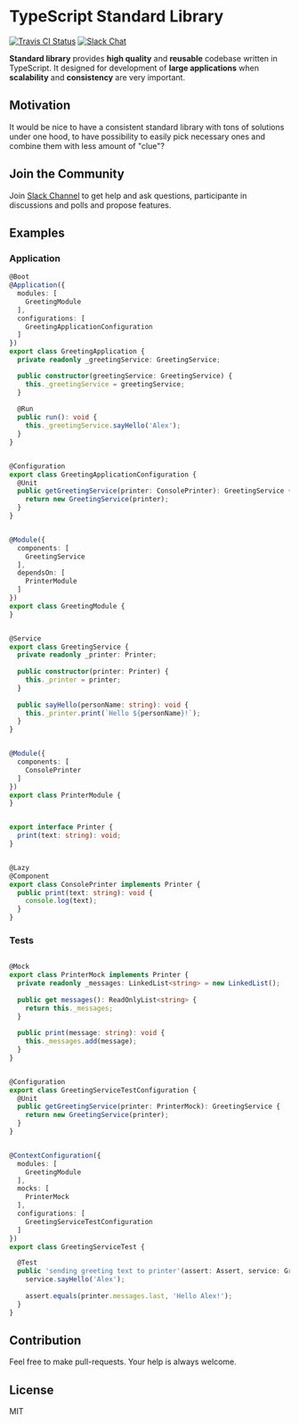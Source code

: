 # TypeScript Standard Library

[![Travis CI Status](https://travis-ci.org/monumentjs/core.svg?branch=master)](https://travis-ci.org/monumentjs/core)
[![Slack Chat](https://img.shields.io/badge/slack-chat-brightgreen.svg)](https://join.slack.com/t/monumentjs/shared_invite/enQtNDY1ODA1MTExMzQ4LTI0MjllODEwOTk5MjM0NGIwY2YwNzVjNDU3YjEwYzYwYTNjMmI0NjFkNmNjMDFlMjA1NzgzODk0NjcxZTc4NjM)

**Standard library** provides **high quality** and **reusable** codebase written in TypeScript. 
It designed for development of **large applications** when **scalability** and **consistency** 
are very important.


## Motivation

It would be nice to have a consistent standard library with tons of solutions under one hood, to have possibility to easily pick necessary ones and combine them with less amount of "clue"?

## Join the Community

Join [Slack Channel](https://join.slack.com/t/monumentjs/shared_invite/enQtNDY1ODA1MTExMzQ4LTI0MjllODEwOTk5MjM0NGIwY2YwNzVjNDU3YjEwYzYwYTNjMmI0NjFkNmNjMDFlMjA1NzgzODk0NjcxZTc4NjM) to get help and ask questions, participante in discussions and polls and propose features.

## Examples

### Application

```ts
@Boot
@Application({
  modules: [
    GreetingModule
  ],
  configurations: [
    GreetingApplicationConfiguration
  ]
})
export class GreetingApplication {
  private readonly _greetingService: GreetingService;

  public constructor(greetingService: GreetingService) {
    this._greetingService = greetingService;
  }
  
  @Run
  public run(): void {
    this._greetingService.sayHello('Alex');
  }
}


@Configuration
export class GreetingApplicationConfiguration {
  @Unit
  public getGreetingService(printer: ConsolePrinter): GreetingService {
    return new GreetingService(printer);
  }
}


@Module({
  components: [
    GreetingService
  ],
  dependsOn: [
    PrinterModule
  ]
})
export class GreetingModule {
}


@Service
export class GreetingService {
  private readonly _printer: Printer;
  
  public constructor(printer: Printer) {
    this._printer = printer;
  }
  
  public sayHello(personName: string): void {
    this._printer.print(`Hello ${personName}!`);
  }
}


@Module({
  components: [
    ConsolePrinter
  ]
})
export class PrinterModule {
}


export interface Printer {
  print(text: string): void;
}


@Lazy
@Component
export class ConsolePrinter implements Printer {
  public print(text: string): void {
    console.log(text);
  }
}

```

### Tests

```ts

@Mock
export class PrinterMock implements Printer {
  private readonly _messages: LinkedList<string> = new LinkedList();
  
  public get messages(): ReadOnlyList<string> {
    return this._messages;
  }
  
  public print(message: string): void {
    this._messages.add(message);
  }
}


@Configuration
export class GreetingServiceTestConfiguration {
  @Unit
  public getGreetingService(printer: PrinterMock): GreetingService {
    return new GreetingService(printer);
  }
}


@ContextConfiguration({
  modules: [
    GreetingModule
  ],
  mocks: [
    PrinterMock
  ],
  configurations: [
    GreetingServiceTestConfiguration
  ]
})
export class GreetingServiceTest {

  @Test
  public 'sending greeting text to printer'(assert: Assert, service: GreetingService, printer: PrinterMock) {
    service.sayHello('Alex');
    
    assert.equals(printer.messages.last, 'Hello Alex!');
  }
}
```

## Contribution

Feel free to make pull-requests. Your help is always welcome.


## License

MIT
